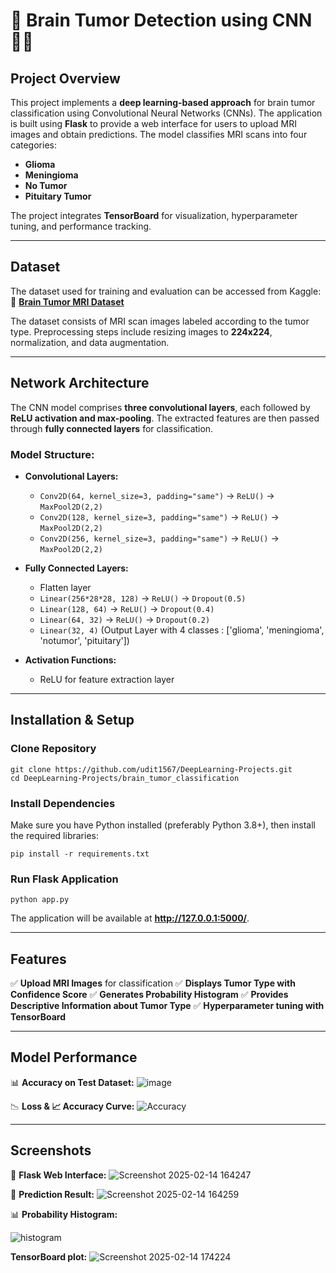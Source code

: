 # 🧠 Brain Tumor Detection using CNN 🏥🔬

## Project Overview
This project implements a **deep learning-based approach** for brain tumor classification using Convolutional Neural Networks (CNNs). The application is built using **Flask** to provide a web interface for users to upload MRI images and obtain predictions. The model classifies MRI scans into four categories:

- **Glioma**
- **Meningioma**
- **No Tumor**
- **Pituitary Tumor**

The project integrates **TensorBoard** for visualization, hyperparameter tuning, and performance tracking.

---

## Dataset
The dataset used for training and evaluation can be accessed from Kaggle:
🔗 **[Brain Tumor MRI Dataset](https://www.kaggle.com/datasets/masoudnickparvar/brain-tumor-mri-dataset)**

The dataset consists of MRI scan images labeled according to the tumor type. Preprocessing steps include resizing images to **224x224**, normalization, and data augmentation.

---

## Network Architecture
The CNN model comprises **three convolutional layers**, each followed by **ReLU activation and max-pooling**. The extracted features are then passed through **fully connected layers** for classification.

### Model Structure:
- **Convolutional Layers:**
  - `Conv2D(64, kernel_size=3, padding="same")` → `ReLU()` → `MaxPool2D(2,2)`
  - `Conv2D(128, kernel_size=3, padding="same")` → `ReLU()` → `MaxPool2D(2,2)`
  - `Conv2D(256, kernel_size=3, padding="same")` → `ReLU()` → `MaxPool2D(2,2)`

- **Fully Connected Layers:**
  - Flatten layer
  - `Linear(256*28*28, 128)` → `ReLU()` → `Dropout(0.5)`
  - `Linear(128, 64)` → `ReLU()` → `Dropout(0.4)`
  - `Linear(64, 32)` → `ReLU()` → `Dropout(0.2)`
  - `Linear(32, 4)` (Output Layer with 4 classes : ['glioma', 'meningioma', 'notumor', 'pituitary'])

- **Activation Functions:**
  - ReLU for feature extraction layer

---

## Installation & Setup
### Clone Repository
```
git clone https://github.com/udit1567/DeepLearning-Projects.git
cd DeepLearning-Projects/brain_tumor_classification
```

### Install Dependencies
Make sure you have Python installed (preferably Python 3.8+), then install the required libraries:
```
pip install -r requirements.txt
```

### Run Flask Application
```
python app.py
```
The application will be available at **http://127.0.0.1:5000/**.

---

## Features
✅ **Upload MRI Images** for classification
✅ **Displays Tumor Type with Confidence Score**
✅ **Generates Probability Histogram**
✅ **Provides Descriptive Information about Tumor Type**
✅ **Hyperparameter tuning with TensorBoard**

---

## Model Performance
📊 **Accuracy on Test Dataset:** 
![image](https://github.com/user-attachments/assets/8274518b-8c33-4573-90ec-ff6826fecebe)



📉 **Loss & 📈 Accuracy Curve:**
![Accuracy](https://github.com/user-attachments/assets/6a4fc2b0-ca32-48fc-bfa3-ffdc1edf641b)

---

## Screenshots
🚀 **Flask Web Interface:**
![Screenshot 2025-02-14 164247](https://github.com/user-attachments/assets/4da62f41-0ac3-43ab-b1ab-d3cedad5795e)


🎯 **Prediction Result:**
![Screenshot 2025-02-14 164259](https://github.com/user-attachments/assets/13b1f5ba-0003-47ed-a7f8-b4d40e9b6e56)


📊 **Probability Histogram:**

![histogram](https://github.com/user-attachments/assets/10df8132-81ae-414c-ab96-6fd98f7e77cb)


**TensorBoard plot:**
![Screenshot 2025-02-14 174224](https://github.com/user-attachments/assets/a49f927a-354a-4125-a6fd-7c241758b770)



